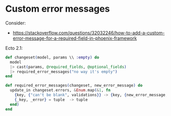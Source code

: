# Custom error messages

Consider:

* https://stackoverflow.com/questions/32032246/how-to-add-a-custom-error-message-for-a-required-field-in-phoenix-framework

Ecto 2.1:

```elixir
def changeset(model, params \\ :empty) do
  model
  |> cast(params, @required_fields, @optional_fields)
  |> required_error_messages("no way it's empty")
end

def required_error_messages(changeset, new_error_message) do
  update_in changeset.errors, &Enum.map(&1, fn
    {key, {"can't be blank", validations}} -> {key, {new_error_message, validations}}
    {_key, _error} = tuple  -> tuple
  end)
end
```

